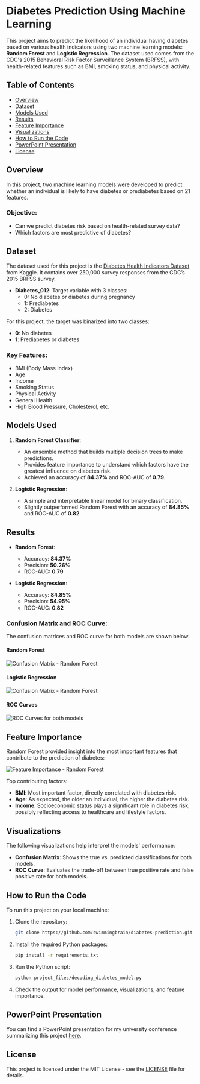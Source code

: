 # Diabetes Prediction Using Machine Learning

This project aims to predict the likelihood of an individual having diabetes based on various health indicators using two machine learning models: **Random Forest** and **Logistic Regression**. The dataset used comes from the CDC's 2015 Behavioral Risk Factor Surveillance System (BRFSS), with health-related features such as BMI, smoking status, and physical activity.

## Table of Contents
- [Overview](#overview)
- [Dataset](#dataset)
- [Models Used](#models-used)
- [Results](#results)
- [Feature Importance](#feature-importance)
- [Visualizations](#visualizations)
- [How to Run the Code](#how-to-run-the-code)
- [PowerPoint Presentation](#powerpoint-presentation)
- [License](#license)

## Overview
In this project, two machine learning models were developed to predict whether an individual is likely to have diabetes or prediabetes based on 21 features.

### Objective:
- Can we predict diabetes risk based on health-related survey data?
- Which factors are most predictive of diabetes?

## Dataset
The dataset used for this project is the [Diabetes Health Indicators Dataset](https://www.kaggle.com/datasets/alexteboul/diabetes-health-indicators-dataset) from Kaggle. It contains over 250,000 survey responses from the CDC’s 2015 BRFSS survey.

- **Diabetes_012**: Target variable with 3 classes:
  - 0: No diabetes or diabetes during pregnancy
  - 1: Prediabetes
  - 2: Diabetes

For this project, the target was binarized into two classes:
- **0**: No diabetes
- **1**: Prediabetes or diabetes

### Key Features:
- BMI (Body Mass Index)
- Age
- Income
- Smoking Status
- Physical Activity
- General Health
- High Blood Pressure, Cholesterol, etc.

## Models Used
1. **Random Forest Classifier**:
   - An ensemble method that builds multiple decision trees to make predictions.
   - Provides feature importance to understand which factors have the greatest influence on diabetes risk.
   - Achieved an accuracy of **84.37%** and ROC-AUC of **0.79**.

2. **Logistic Regression**:
   - A simple and interpretable linear model for binary classification.
   - Slightly outperformed Random Forest with an accuracy of **84.85%** and ROC-AUC of **0.82**.

## Results
- **Random Forest**:
  - Accuracy: **84.37%**
  - Precision: **50.26%**
  - ROC-AUC: **0.79**

- **Logistic Regression**:
  - Accuracy: **84.85%**
  - Precision: **54.95%**
  - ROC-AUC: **0.82**

### Confusion Matrix and ROC Curve:
The confusion matrices and ROC curve for both models are shown below:

#### Random Forest
![Confusion Matrix - Random Forest](screenshots/00_confusion_matrix_rf.png)

#### Logistic Regression
![Confusion Matrix - Random Forest](screenshots/00_confusion_matrix_lr.png)

#### ROC Curves
![ROC Curves for both models](screenshots/00_evaluation_roc_curve.png)

## Feature Importance
Random Forest provided insight into the most important features that contribute to the prediction of diabetes:

![Feature Importance - Random Forest](screenshots/00_feature_importances.png)

Top contributing factors:
- **BMI**: Most important factor, directly correlated with diabetes risk.
- **Age**: As expected, the older an individual, the higher the diabetes risk.
- **Income**: Socioeconomic status plays a significant role in diabetes risk, possibly reflecting access to healthcare and lifestyle factors.

## Visualizations
The following visualizations help interpret the models' performance:
- **Confusion Matrix**: Shows the true vs. predicted classifications for both models.
- **ROC Curve**: Evaluates the trade-off between true positive rate and false positive rate for both models.

## How to Run the Code
To run this project on your local machine:

1. Clone the repository:
    ```bash
    git clone https://github.com/swimmingbrain/diabetes-prediction.git
    ```

2. Install the required Python packages:
    ```bash
    pip install -r requirements.txt
    ```

3. Run the Python script:
    ```bash
    python project_files/decoding_diabetes_model.py
    ```

4. Check the output for model performance, visualizations, and feature importance.

## PowerPoint Presentation
You can find a PowerPoint presentation for my university conference summarizing this project [here](project_files/decoding_diabetes_conference.pptx).

## License
This project is licensed under the MIT License - see the [LICENSE](LICENSE) file for details.